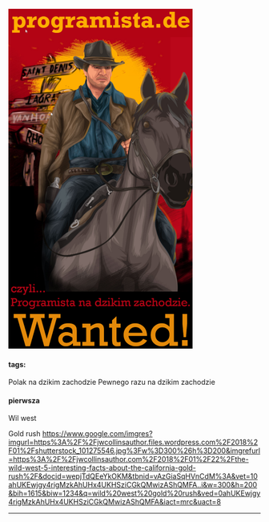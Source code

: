 ![](../img/programista-de-book-icon.png)

#### tags:

Polak na dzikim zachodzie
Pewnego razu na dzikim zachodzie




#### pierwsza

Wil west


Gold rush
https://www.google.com/imgres?imgurl=https%3A%2F%2Fjwcollinsauthor.files.wordpress.com%2F2018%2F01%2Fshutterstock_101275546.jpg%3Fw%3D300%26h%3D200&imgrefurl=https%3A%2F%2Fjwcollinsauthor.com%2F2018%2F01%2F22%2Fthe-wild-west-5-interesting-facts-about-the-california-gold-rush%2F&docid=wepjTdQEeYkOKM&tbnid=vAzGiaSqHVnCdM%3A&vet=10ahUKEwjgy4rigMzkAhUHx4UKHSziCGkQMwizAShQMFA..i&w=300&h=200&bih=1615&biw=1234&q=wild%20west%20gold%20rush&ved=0ahUKEwjgy4rigMzkAhUHx4UKHSziCGkQMwizAShQMFA&iact=mrc&uact=8



---


